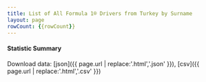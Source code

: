 ```yaml
---
title: List of All Formula 1® Drivers from Turkey by Surname
layout: page
rowCount: {{rowCount}}
---
```




#### Statistic Summary



Download data: [json]({{ page.url | replace:'.html','.json' }}), [csv]({{ page.url | replace:'.html','.csv' }})
